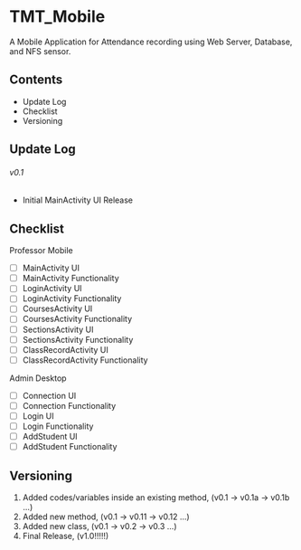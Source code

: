 # TMT_Mobile
A Mobile Application for Attendance recording using Web Server, Database, and NFS sensor.
## Contents
- Update Log
- Checklist
- Versioning
## Update Log
###### v0.1
- Initial MainActivity UI Release
## Checklist
Professor Mobile 
- [ ] MainActivity UI
- [ ] MainActivity Functionality
- [ ] LoginActivity UI
- [ ] LoginActivity Functionality
- [ ] CoursesActivity UI
- [ ] CoursesActivity Functionality
- [ ] SectionsActivity UI
- [ ] SectionsActivity Functionality
- [ ] ClassRecordActivity UI
- [ ] ClassRecordActivity Functionality

Admin Desktop
- [ ] Connection UI
- [ ] Connection Functionality
- [ ] Login UI
- [ ] Login Functionality
- [ ] AddStudent UI
- [ ] AddStudent Functionality
## Versioning
1. Added codes/variables inside an existing method, (v0.1 -> v0.1a -> v0.1b ...)
2. Added new method, (v0.1 -> v0.11 -> v0.12 ...)
3. Added new class, (v0.1 -> v0.2 -> v0.3 ...)
4. Final Release, (v1.0!!!!!)
